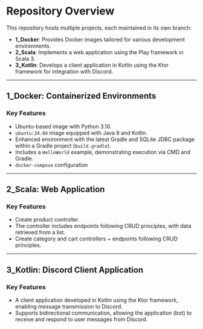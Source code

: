 # Repository Overview

This repository hosts multiple projects, each maintained in its own branch:

- **1_Docker**: Provides Docker images tailored for various development environments.
- **2_Scala**: Implements a web application using the Play framework in Scala 3.
- **3_Kotlin**: Develops a client application in Kotlin using the Ktor framework for integration with Discord.

---

## 1_Docker: Containerized Environments

### Key Features

- Ubuntu-based image with Python 3.10.
- `ubuntu:24.04` image equipped with Java 8 and Kotlin.
- Enhanced environment with the latest Gradle and SQLite JDBC package within a Gradle project (`build.gradle`).
- Includes a `HelloWorld` example, demonstrating execution via CMD and Gradle.
- `docker-compose` configuration

---

## 2_Scala: Web Application

### Key Features

- Create product controller.
- The controller includes endpoints following CRUD principles, with data retrieved from a list.
- Create category and cart controllers + endpoints following CRUD principles.

---

## 3_Kotlin: Discord Client Application

### Key Features

- A client application developed in Kotlin using the Ktor framework, enabling message transmission to Discord.
- Supports bidirectional communication, allowing the application (bot) to receive and respond to user messages from Discord.
